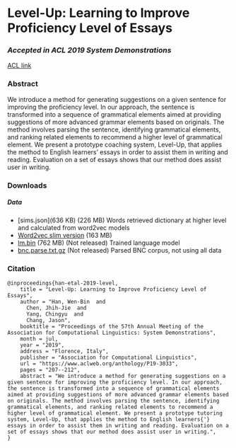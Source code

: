 # Level-Up: Learning to Improve Proficiency Level of Essays

### *Accepted in ACL 2019 System Demonstrations*
[ACL link](https://www.aclweb.org/anthology/P19-3033/)

### Abstract
We introduce a method for generating suggestions on a given sentence for improving the proficiency level. In our approach, the sentence is transformed into a sequence of grammatical elements aimed at providing suggestions of more advanced grammar elements based on originals. The method involves parsing the sentence, identifying grammatical elements, and ranking related elements to recommend a higher level of grammatical element. We present a prototype coaching system, Level-Up, that applies the method to English learners’ essays in order to assist them in writing and reading. Evaluation on a set of essays shows that our method does assist user in writing.


### Downloads 

##### Data
* [sims.json](636 KB) (226 MB) Words retrieved dictionary at higher level and calculated from word2vec models
* [Word2vec slim version](https://drive.google.com/file/d/1PpOf7IrhNNQZLGB-8WTXfXcsJ-irKutq/view?usp=sharing) (163 MB)
* [lm.bin]() (762 MB) (Not released) Trained language model
* [bnc.parse.txt.gz]() (Not released) Parsed BNC corpus, not using all data


### Citation
```
@inproceedings{han-etal-2019-level,
    title = "Level-Up: Learning to Improve Proficiency Level of Essays",
    author = "Han, Wen-Bin  and
      Chen, Jhih-Jie  and
      Yang, Chingyu  and
      Chang, Jason",
    booktitle = "Proceedings of the 57th Annual Meeting of the Association for Computational Linguistics: System Demonstrations",
    month = jul,
    year = "2019",
    address = "Florence, Italy",
    publisher = "Association for Computational Linguistics",
    url = "https://www.aclweb.org/anthology/P19-3033",
    pages = "207--212",
    abstract = "We introduce a method for generating suggestions on a given sentence for improving the proficiency level. In our approach, the sentence is transformed into a sequence of grammatical elements aimed at providing suggestions of more advanced grammar elements based on originals. The method involves parsing the sentence, identifying grammatical elements, and ranking related elements to recommend a higher level of grammatical element. We present a prototype tutoring system, Level-Up, that applies the method to English learners{'} essays in order to assist them in writing and reading. Evaluation on a set of essays shows that our method does assist user in writing.",
}
```
